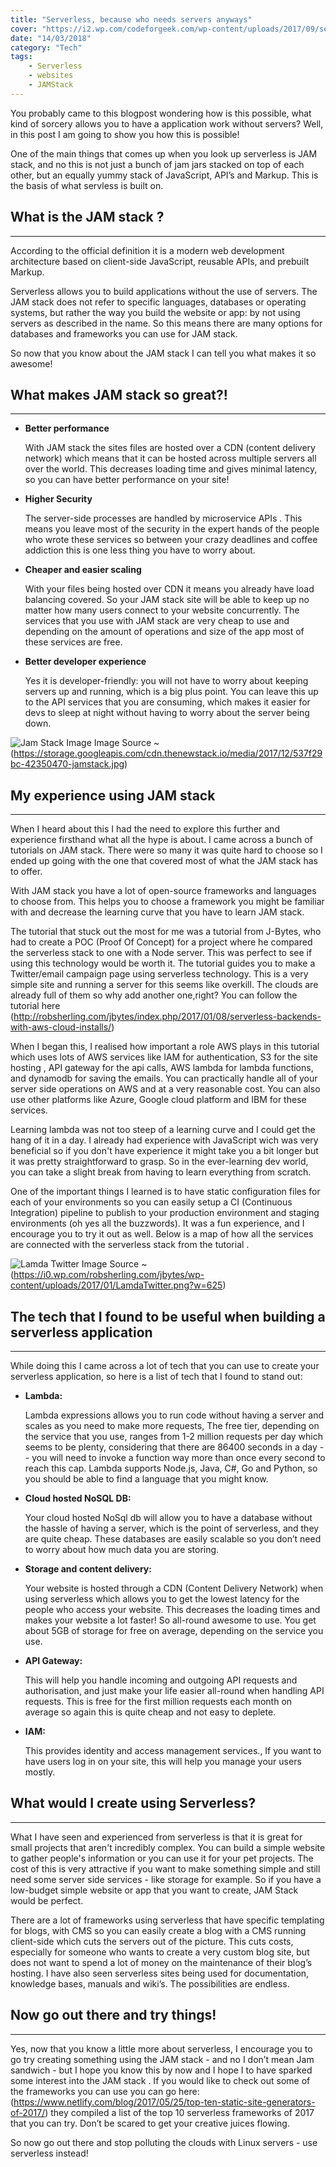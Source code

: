 ```yaml
---
title: "Serverless, because who needs servers anyways"
cover: "https://i2.wp.com/codeforgeek.com/wp-content/uploads/2017/09/serverless-banner.png"
date: "14/03/2018"
category: "Tech"
tags:
    - Serverless
    - websites
    - JAMStack
---
```


You probably came to this blogpost wondering how is this possible, what kind of sorcery
allows you to have a application work without servers? Well, in this post I am going to show
you how this is possible! 

One of the main things that comes up when you look up serverless is JAM stack, and no this is not just a bunch of jam jars stacked on top of each other, but an equally yummy stack of JavaScript, API’s and Markup. This is the basis of what servless is built on. 

##  **What is the JAM stack ?**
------

According to the official definition it is a modern web development architecture based on client-side JavaScript, reusable APIs, and prebuilt Markup.

Serverless allows you to build applications without the use of servers. The JAM stack does not refer to specific languages, databases or operating systems, but rather the way you build the website or app: by not using servers as described in the name. So this means there are many options for databases and frameworks you can use for JAM stack.

So now that you know about the JAM stack I can tell you what makes it so awesome!  

## **What makes JAM stack so great?!**
------

* **Better performance**

   With JAM stack the sites files are hosted over a CDN (content delivery network) 
   which means that it can be hosted across multiple servers all over the world. This 
   decreases loading time and gives minimal latency, so you can have better
  performance on your site!

* **Higher Security**

    The server-side processes are handled by microservice APIs . This means you leave
    most of the security in the expert hands of the people who wrote these services so
    between your crazy deadlines and coffee addiction this is one less thing you have to
    worry about.
  

* **Cheaper and easier scaling**
 
    With your files being hosted over CDN it means you already have load balancing
    covered. So your JAM stack site will be able to keep up no matter how many users
    connect to your website concurrently. The services that you use with JAM stack are
    very cheap to use and depending on the amount of operations and size of the app
    most of these services are free.
 

* **Better developer experience**
   
   Yes it is developer-friendly: you will not have to worry about keeping servers up and 
   running, which is a big plus point. You can leave this up to the API services that you
   are consuming, which makes it easier for devs to sleep at night without having to worry about the server being down.
 

![Jam Stack Image](images/JamStack.jpg "https://storage.googleapis.com/cdn.thenewstack.io/media/2017/12/537f29bc-42350470-jamstack.jpg")
Image Source ~(https://storage.googleapis.com/cdn.thenewstack.io/media/2017/12/537f29bc-42350470-jamstack.jpg) 


## **My experience using JAM stack**
------
When I heard about this I had the need to explore this further and experience firsthand what all the hype is about. I came across a bunch of tutorials on JAM stack. There were so many it was quite hard to choose so I ended up going with the one that covered most of what the JAM stack has to offer.

With JAM stack you have a lot of open-source frameworks and languages to choose from. This helps you to choose a framework you might be familiar with and decrease the learning curve that you have to learn JAM stack.

The tutorial that stuck out the most for me was a tutorial from J-Bytes, who had to create a POC (Proof Of Concept) for a project where he compared the serverless stack to one with a Node server. This was perfect to see if using this technology would be worth it. The tutorial guides you to make a Twitter/email campaign page using serverless technology. This is a very simple site and running a server for this seems like overkill. The clouds are already full of them so why add another one,right? You can follow the tutorial here
(http://robsherling.com/jbytes/index.php/2017/01/08/serverless-backends-with-aws-cloud-installs/)

When I began this, I realised how important a role AWS plays in this tutorial which uses lots of AWS services like IAM for authentication, S3 for the site hosting , API gateway for the api calls, AWS lambda for lambda functions, and dynamodb for saving the emails. You can practically handle all of your server side operations on AWS and at a very reasonable cost. You can also use other platforms like Azure, Google cloud platform and IBM for these services.  

Learning lambda was not too steep of a learning curve and I could get the hang of it in a day. I already had experience with JavaScript wich was very beneficial so if you don't have experience it might take you a bit longer but it was pretty straightforward to grasp. So in the ever-learning dev world, you can take a slight break from having to learn everything from scratch. 

One of the important things I learned is to have static configuration files for each of your environments so you can easily setup a CI (Continuous Integration) pipeline to publish to your production environment and staging environments (oh yes all the buzzwords). It was a fun experience, and I encourage you to try it out as well. Below is a map of how all the services are connected with the serverless stack from the tutorial .

![Lamda Twitter](images/LamdaTwitter.jpg "https://i0.wp.com/robsherling.com/jbytes/wp-content/uploads/2017/01/LamdaTwitter.png")
Image Source ~ (https://i0.wp.com/robsherling.com/jbytes/wp-content/uploads/2017/01/LamdaTwitter.png?w=625)

## **The tech that I found to be useful when building a serverless application**
------

While doing this I came across a lot of tech that you can use to create your serverless application, so here is a list of tech that I found to stand out:

* **Lambda:**

    Lambda expressions allows you to run code without having a server and scales as you need to make more requests, The free tier, depending on the service that you use, ranges from 1-2 million requests per day which seems to be plenty, considering that there are 86400 seconds in a day -- you will need to invoke a function way more than once every second to reach this cap. Lambda supports Node.js, Java, C#, Go and Python, so you should be able to find a language that you might know.


* **Cloud hosted NoSQL DB:**

   Your cloud hosted NoSql db will allow you to have a database without the hassle of having a server, which is the point of serverless, and they are quite cheap. These databases are easily scalable so you don’t need to worry about how much data you are storing.


* **Storage and content delivery:**

   Your website is hosted through a CDN (Content Delivery Network) when using serverless which allows you to get the lowest latency for the people who access your website. This decreases the loading times and makes your website a lot faster! So all-round awesome to use. You get about 5GB of storage for free on average, depending on the service you use.


* **API Gateway:**

   This will help you handle incoming and outgoing API requests and authorisation, and just make your life easier all-round when handling API requests. This is free for the first million requests each month on average so again this is quite cheap and not easy to deplete.


* **IAM:** 

  This provides identity and access management services., If you want to have users log in on your site, this will help you manage your users mostly.



## **What would I create using Serverless?**
------

What I have seen and experienced from serverless is that it is great for small projects that aren't incredibly complex. You can build a simple website to gather people's information or you can use it for your pet projects. The cost of this is very attractive if you want to make something simple and still need some server side services - like storage for example. So if you have a low-budget simple website or app that you want to create, JAM Stack would be perfect.

There are a lot of frameworks using serverless that have specific templating for blogs, with CMS so you can easily create a blog with a CMS running client-side which cuts the servers out of the picture. This cuts costs, especially for someone who wants to create a very custom blog site, but does not want to spend a lot of money on the maintenance of their blog’s hosting. I have also seen serverless sites being used for documentation, knowledge bases, manuals and wiki’s. The possibilities are endless. 

## **Now go out there and try things!**
------

Yes, now that you know a little more about serverless, I encourage you to go try creating something using the JAM stack - and no I don’t mean Jam sandwich - but I hope you know this by now and I hope I to have sparked some interest into the JAM stack . If you would like to check out some of the frameworks you can use you can go here:
(https://www.netlify.com/blog/2017/05/25/top-ten-static-site-generators-of-2017/) 
they compiled a list of the top 10 serverless frameworks of 2017 that you can try. Don’t be scared to get your creative juices flowing. 

So now go out there and stop polluting the clouds with Linux servers - use serverless instead!

